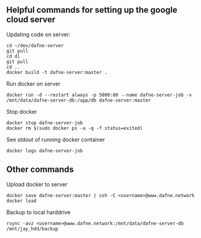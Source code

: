 ## Helpful commands for setting up the google cloud server


Updating code on server:
``` 
cd ~/dev/dafne-server
git pull
cd dl
git pull
cd ..
docker build -t dafne-server:master .
``` 

Run docker on server
``` 
docker run -d --restart always -p 5000:80 --name dafne-server-job -v /mnt/data/dafne-server-db:/app/db dafne-server:master
``` 

Stop docker
```
docker stop dafne-server-job  
docker rm $(sudo docker ps -a -q -f status=exited)  
```

See stdout of running docker container
```
docker logs dafne-server-job  
```


## Other commands

Upload docker to server
``` 
docker save dafne-server:master | ssh -C <username>@www.dafne.network docker load
``` 

Backup to local harddrive
``` 
rsync -avz <username>@www.dafne.network:/mnt/data/dafne-server-db /mnt/jay_hdd/backup
``` 
